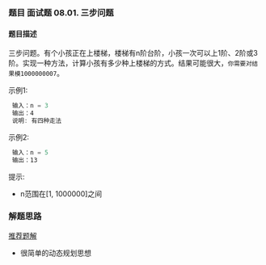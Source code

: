 ### 题目 面试题 08.01. 三步问题
#### 题目描述
三步问题。有个小孩正在上楼梯，楼梯有n阶台阶，小孩一次可以上1阶、2阶或3阶。实现一种方法，计算小孩有多少种上楼梯的方式。结果可能很大，`你需要对结果模1000000007`。

示例1:

```js
 输入：n = 3 
 输出：4
 说明: 有四种走法
```
示例2:

```js
 输入：n = 5
 输出：13
```
提示:

- n范围在[1, 1000000]之间

### 解题思路
[推荐题解](https://leetcode-cn.com/problems/three-steps-problem-lcci/solution/jing-dian-dong-tai-gui-hua-javascript-by-fqtl/)
- 很简单的动态规划思想